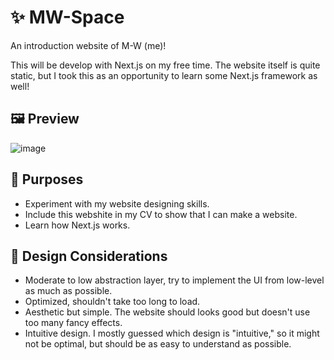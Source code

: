 # ✨ MW-Space
An introduction website of M-W (me)!

This will be develop with Next.js on my free time. The website itself is quite static, but I took this as an opportunity to learn some Next.js framework as well!

## 🖼️ Preview
![image](https://github.com/user-attachments/assets/39e9b960-1b07-4326-be09-6450a3855287)

## 🎯 Purposes
* Experiment with my website designing skills.
* Include this webshite in my CV to show that I can make a website.
* Learn how Next.js works.

## 🤔 Design Considerations
* Moderate to low abstraction layer, try to implement the UI from low-level as much as possible.
* Optimized, shouldn't take too long to load.
* Aesthetic but simple. The website should looks good but doesn't use too many fancy effects.
* Intuitive design. I mostly guessed which design is "intuitive," so it might not be optimal, but should be as easy to understand as possible.  
